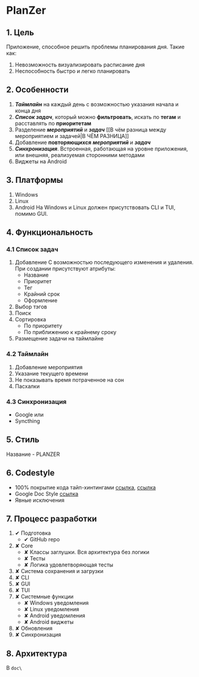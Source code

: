 # PlanZer

## 1. Цель
Приложение, способное решить проблемы планирования дня. Такие как:
1. Невозможность визуализировать расписание дня
2. Неспособность быстро и легко планировать


## 2. Особенности
1. ***Таймлайн*** на каждый день с возможностью указания начала и конца дня
2. ***Список задач***, который можно **фильтровать**, искать по **тегам** и расставлять по **приоритетам**
3. Разделение ***мероприятий*** и ***задач***  [[В чём разница между мероприятием и задачей|В ЧЁМ РАЗНИЦА]]
4. Добавление **повторяющихся** ***мероприятий*** и ***задач***
5. ***Синхронизация***. Встроенная, работающая на уровне приложения, или внешняя, реализуемая сторонними методами
6. Виджеты на Android 


## 3. Платформы 
1. Windows
2. Linux
3. Android
На Windows и Linux должен присутствовать CLI и TUI, помимо GUI. 


## 4. Функциональность

### 4.1 Список задач
1. Добавление
	С возможностью последующего изменения и удаления. При создании присутствуют атрибуты:
	- Название
	- Приоритет
	- Тег
	- Крайний срок
	- Оформление
2. Выбор тэгов
3. Поиск
4. Сортировка
	- По приоритету
	- По приближению к крайнему сроку
5. Размещение задачи на таймлайне

### 4.2 Таймлайн
1. Добавление мероприятия
2. Указание текущего времени
3. Не показывать время потраченное на сон
4. Пасхалки

### 4.3 Синхронизация
- Google
	или
- Syncthing


## 5. Стиль
Название - PLANZER


## 6. Codestyle
- 100% покрытие кода тайп-хинтингами [ссылка](https://youtu.be/dKxiHlZvULQ ), [ссылка](https://youtu.be/etkNsCRoKNY)
- Google Doc Style [ссылка](https://sphinxcontrib-napoleon.readthedocs.io/en/latest/example_google.html)
- Явные исключения


## 7. Процесс разработки
1. ✔ Подготовка
	- ✔ GitHub repo
2. ✘ Core
	- ✘ Классы заглушки. Вся архитектура без логики
	- ✘  Тесты
	- ✘  Логика удовлетворяющая тесты 
3. ✘ Система сохранения и загрузки
4. ✘ CLI
5. ✘ GUI
6. ✘ TUI
7. ✘ Системные функции
	- ✘ Windows уведомления
	- ✘ Linux уведомления
	- ✘ Android уведомления
	- ✘ Android виджеты
8. ✘ Обновления
9. ✘ Синхронизация


## 8. Архитектура
В `doc\`
